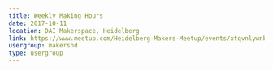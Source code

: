 ```yaml
---
title: Weekly Making Hours
date: 2017-10-11
location: DAI Makerspace, Heidelberg
link: https://www.meetup.com/Heidelberg-Makers-Meetup/events/xtqvnlywnbpb/
usergroup: makershd
type: usergroup
---
```

